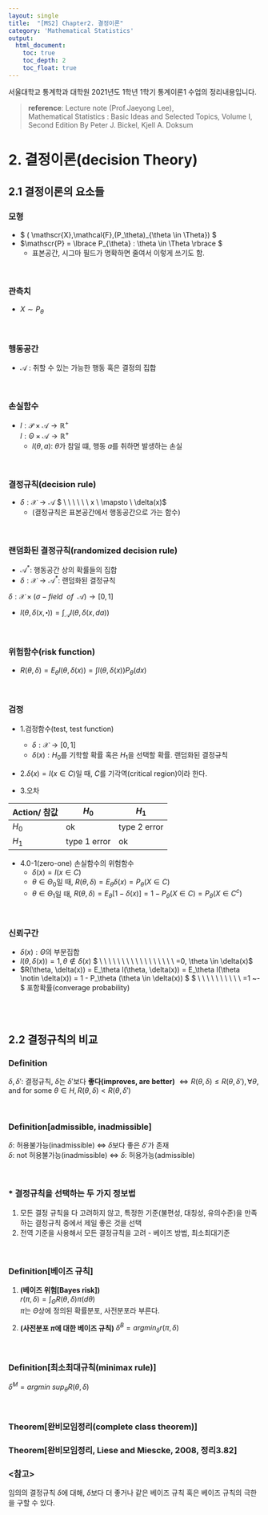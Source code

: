 ```yaml
---
layout: single
title:  "[MS2] Chapter2. 결정이론"
category: 'Mathematical Statistics'
output: 
  html_document: 
    toc: true
    toc_depth: 2
    toc_float: true
---
```



서울대학교 통계학과 대학원 2021년도 1학년 1학기 통계이론1 수업의 정리내용입니다. <br/>
> **reference**: Lecture note (Prof.Jaeyong Lee),<br/> Mathematical Statistics : Basic Ideas and Selected Topics, Volume I, Second Edition By Peter J. Bickel, Kjell A. Doksum


# 2. 결정이론(decision Theory)

## 2.1 결정이론의 요소들

### 모형

* $ ( \mathscr{X},\mathcal{F},(P_\theta)_{\theta \in \Theta}) $
* $\mathscr{P} = \lbrace P_{\theta} : \theta \in \Theta \rbrace $ 
   - 표본공간, 시그마 필드가 명확하면 줄여서 이렇게 쓰기도 함.
<br/>

### 관측치
* $X \sim P_\theta$
<br/>

### 행동공간
* $\mathscr{A}$ : 취할 수 있는 가능한 행동 혹은 결정의 집합
<br/>

### 손실함수
* $l: \mathscr{P} \times \mathscr{A} \rightarrow \mathbb{R}^+$ <br/>
$l: \Theta \times \mathscr{A} \rightarrow \mathbb{R}^+$
   - $l(\theta,a)$: $\theta$가 참일 떄, 행동 $a$를 취하면 발생하는 손실

<br/>

### 결정규칙(decision rule)
* $\delta: \mathscr{X} \rightarrow \mathscr{A}$
$ \ \ \ \ \ \ x \ \mapsto  \ \delta(x)$
   - (결정규칙은 표본공간에서 행동공간으로 가는 함수)
<br/>

### 랜덤화된 결정규칙(randomized decision rule)
* $\mathscr{A}^*$: 행동공간 상의 확률들의 집합 <br/>
*  $\delta: \mathscr{X} \rightarrow \mathscr{A}^*$: 랜덤화된 결정규칙

$\delta : \mathscr{X} \times (\sigma-field ~~ of  ~~\mathscr{A}) \rightarrow [0,1]$ 


* $l(\theta, \delta(x, \centerdot )) = \int_\mathscr{A}l(\theta, \delta(x,da))$

<br/>

### 위험함수(risk function)
* $R(\theta, \delta) = E_\theta l(\theta,\delta(x)) = \int l(\theta, \delta(x))P_\theta(dx)$

<br/>

### 검정
* 1.검정함수(test, test function)
   - $\delta: \mathscr{X} \rightarrow [0,1]$
   - $\delta(x) : H_0$를 기학할 확률 혹은 $H_1$을 선택할 확률. 랜덤화된 결정규칙

* 2.$\delta(x) = I(x \in C)$일 때, $C$를 기각역(critical region)이라 한다.

* 3.오차 <br/>



|Action/ 참값|$H_0$|$H_1$|
|-|-|-|
|$H_0$|ok|type 2 error|
|$H_1$|type 1 error|ok|


* 4.0-1(zero-one) 손실함수의 위험함수
   - $\delta(x) = I(x \in C)$
   - $\theta \in \Theta_0$일 때, $R(\theta, \delta) = E_\theta \delta(x) = P_\theta (X \in C)$
   - $\theta \in \Theta_1$일 때, $R(\theta, \delta) = E_\theta [1-\delta(x)] = 1 - P_\theta (X \in C) = P_\theta (X \in C^c)$


<br/>

### 신뢰구간
* $\delta(x) : \Theta$의 부분집합
* $l(\theta, \delta(x)) = 1 ,\theta \notin \delta(x)$
$ \ \ \ \ \ \ \ \ \ \ \ \ \ \ \ \ \  =0, \theta \in \delta(x)$
* $R(\theta, \delta(x)) = E_\theta l(\theta, \delta(x)) = E_\theta I(\theta \notin \delta(x)) = 1 - P_\theta (\theta \in \delta(x)) $
$ \ \ \ \ \ \ \ \ \ \ =1 ~- $  포함확률(converage probability)

<br/><br/>

## 2.2 결정규칙의 비교

### $\textbf{Definition}$
$\delta, \delta'$: 결정규칙, $\delta$는 $\delta'$보다 **좋다(improves, are better)**
$\Leftrightarrow R(\theta, \delta) \leqslant R(\theta, \delta'), \forall \theta$, and for some $\theta \in H, R(\theta, \delta) < R(\theta, \delta')$ 

<br/>

### $\textbf{Definition[admissible, inadmissible]}$
$\delta$: 허용불가능(inadmissible) $\Leftrightarrow$ $\delta$보다 좋은 $\delta'$가 존재 <br/> $\delta$: not 허용불가능(inadmissible) $\Leftrightarrow$ $\delta$: 허용가능(admissible)

<br/>

### * 결정규칙을 선택하는 두 가지 정보법
1. 모든 결정 규칙을 다 고려하지 않고, 특정한 기준(불편성, 대칭성, 유의수준)을 만족하는 결정규칙 중에서 제일 좋은 것을 선택
2. 전역 기준을 사용해서 모든 결정규칙을 고려 - 베이즈 방법, 최소최대기준

<br/>

### $\textbf{Definition[베이즈 규칙]}$
1. **(베이즈 위험[Bayes risk])** <br/>
$r(\pi, \delta) = \int_\Theta R(\theta,\delta)\pi(d\theta)$ <br/>
$\pi$는 $\Theta$상에 정의된 확률분포, 사전분포라 부른다.<br/>

2. **(사전분포 $\pi$에 대한 베이즈 규칙)** $\delta^B = argmin_\delta r(\pi, \delta)$

<br/>

### $\textbf{Definition[최소최대규칙(minimax rule)]}$
$\delta^M = argmin ~sup_\theta R(\theta, \delta)$

<br/>

### $\textbf{Theorem[완비모임정리(complete class theorem)]}$
### $\textbf{Theorem[완비모임정리, Liese and Miescke, 2008, 정리3.82]}$

### <참고>
임의의 결정규칙 $\delta$에 대해, $\delta$보다 더 좋거나 같은 베이즈 규칙 혹은 베이즈 규칙의 극한을 구할 수 있다.



   


 


